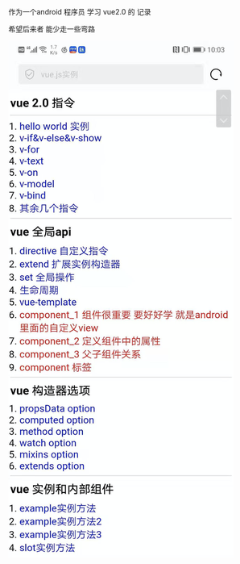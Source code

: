作为一个android 程序员 学习 vue2.0 的 记录

希望后来者 能少走一些弯路

![](https://github.com/punkisnotdead3/vue2.0-study-for-androiddevelper/blob/master/index.png)

